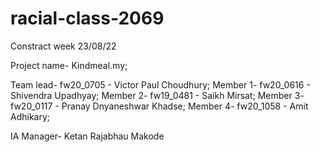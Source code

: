 # racial-class-2069
Constract week 23/08/22

Project name- Kindmeal.my;

Team lead- fw20_0705 - Victor Paul Choudhury;
Member 1- fw20_0616 - Shivendra Upadhyay;
Member 2- fw19_0481 - Saikh Mirsat;
Member 3- fw20_0117 - Pranay Dnyaneshwar Khadse;
Member 4- fw20_1058 - Amit Adhikary;


IA Manager- Ketan Rajabhau Makode
